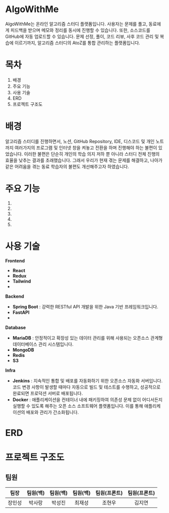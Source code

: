# AlgoWithMe
AlgoWithMe는 온라인 알고리즘 스터디 플랫폼입니다. 사용자는 문제를 풀고, 동료에게 피드백을 받으며 메모와 정리를 동시에 진행할 수 있습니다. 또한, 소스코드를 GitHub에 자동 업로드할 수 있습니다. 문제 선정, 풀이, 코드 리뷰, 사후 코드 관리 및 복습에 이르기까지, 알고리즘 스터디의 AtoZ를 통합 관리하는 플랫폼입니다. 


# 목차
1. 배경
2. 주요 기능
3. 사용 기술
4. ERD
5. 프로젝트 구조도


# 배경
알고리즘 스터디를 진행하면서, 노션, GitHub Repository, IDE, 디스코드 및 개인 노트까지 여러가지의 프로그램 및 인터넷 창을 켜놓고 전환을 하며 진행해야 하는 불편이 있었습니다. 이러한 불편은 단순히 개인의 학습 의지 저하 뿐 아니라 스터디 전체 진행의 효율을 낮추는 결과를 초래했습니다. 그래서 우리가 현재 겪는 문제를 해결하고, 나아가 같은 어려움을 겪는 동료 학습자의 불편도 개선해주고자 하였습니다. 



# 주요 기능
1.
2. 
3. 
4. 
5. 

# 사용 기술
**Frontend**

- **React**
- **Redux**
- **Tailwind**
- 

**Backend**

- **Spring Boot** : 강력한 RESTful API 개발을 위한 Java 기반 프레임워크입니다.
- **FastAPI**
- 

**Database**

- **MariaDB** : 안정적이고 확장성 있는 데이터 관리를 위해 사용되는 오픈소스 관계형 데이터베이스 관리 시스템입니다.
- **MongoDB**
- **Redis**
- **S3**


**Infra**

- **Jenkins** : 지속적인 통합 및 배포를 자동화하기 위한 오픈소스 자동화 서버입니다. 코드 변경 사항이 발생할 때마다 자동으로 빌드 및 테스트를 수행하고, 성공적으로 완료되면 프로덕션 서버로 배포됩니다.
- **Docker** : 애플리케이션을 컨테이너 내에 패키징하여 의존성 문제 없이 어디서든지 실행할 수 있도록 해주는 오픈 소스 소프트웨어 플랫폼입니다. 이를 통해 애플리케이션의 배포와 관리가 간소화됩니다.

# ERD

# 프로젝트 구조도

## 팀원
|팀장|팀원(백)|팀원(백)|팀원(백)|팀원(프론트)|팀원(프론트)|
|:--:|:-------:|:--------:|:---------:|:------------:|:------------:|
|장민성|박사랑|박성진|최재성|조현우|김지연|
